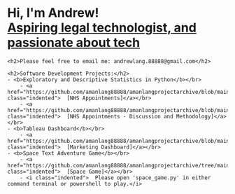 <head>
    <style>
        .indented {
            margin-left: 20px; /* Adjust the value to change the indent size */
        }
    </style>
</head>
<body>
    <h1>Hi, I'm Andrew! <br/><a href="https://github.com/amanlang88888">Aspiring legal technologist, and passionate about tech</a></h1>

    <h2>Please feel free to email me: andrewlang.88888@gmail.com</h2>

    <h2>Software Development Projects:</h2>
    - <b>Exploratory and Descriptive Statistics in Python</b></br>
        - <a href="https://github.com/amanlang88888/amanlangprojectarchive/blob/main/NHS%20Appointments.ipynb" class="indented">  [NHS Appointments]</a></br>
        - <a href="https://github.com/amanlang88888/amanlangprojectarchive/blob/main/NHS%20Appointments%20Discussion%20and%20Methodology.pdf" class="indented">  [NHS Appointments - Discussion and Methodology]</a></br>
    - <b>Tableau Dashboard</b></br>
        - <a href="https://github.com/amanlang88888/amanlangprojectarchive/blob/main/Marketing%20Data%20Dashboard.twbx" class="indented">  [Marketing Dashboard]</a></br>
    - <b>Space Text Adventure Game</b></br>
        - <a href="https://github.com/amanlang88888/amanlangprojectarchive/tree/main/space" class="indented">  [Space Game]</a></br>
        - <i class="indented">  Please open 'space_game.py' in either command terminal or powershell to play.</i>
</body>
